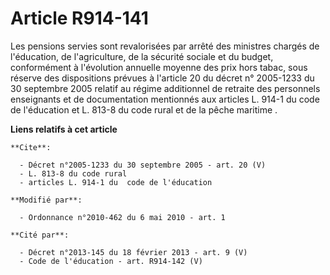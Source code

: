 # Article R914-141

Les pensions servies sont revalorisées par arrêté des ministres chargés de l'éducation, de l'agriculture, de la sécurité
sociale et du budget, conformément à l'évolution annuelle moyenne des prix hors tabac, sous réserve des dispositions prévues
à l'article 20 du décret n° 2005-1233 du 30 septembre 2005 relatif au régime additionnel de retraite des personnels
enseignants et de documentation mentionnés aux articles L. 914-1 du code de l'éducation et L. 813-8 du code rural et de la
pêche maritime .

**Liens relatifs à cet article**

	**Cite**:

	  - Décret n°2005-1233 du 30 septembre 2005 - art. 20 (V)
	  - L. 813-8 du code rural
	  - articles L. 914-1 du  code de l'éducation

	**Modifié par**:

	  - Ordonnance n°2010-462 du 6 mai 2010 - art. 1

	**Cité par**:

	  - Décret n°2013-145 du 18 février 2013 - art. 9 (V)
	  - Code de l'éducation - art. R914-142 (V)
